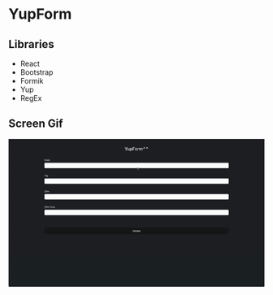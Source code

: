 # YupForm

## Libraries

- React
- Bootstrap
- Formik
- Yup
- RegEx

## Screen Gif

<img src="screen.gif" />
